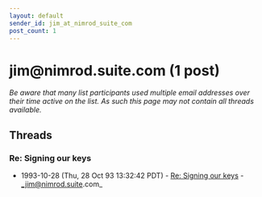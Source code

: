 ```yaml
---
layout: default
sender_id: jim_at_nimrod_suite_com
post_count: 1
---
```


# jim<span>@</span>nimrod.suite.com (1 post)

_Be aware that many list participants used multiple email addresses over their time active on the list. As such this page may not contain all threads available._

## Threads

### Re: Signing our keys
+ 1993-10-28 (Thu, 28 Oct 93 13:32:42 PDT) - [Re: Signing our keys](/archive/1993/10/3a572581372231eb8056e7a3c89109aa8c5d6751219ee29e8b20b98433618507) - _jim@nimrod.suite.com_

